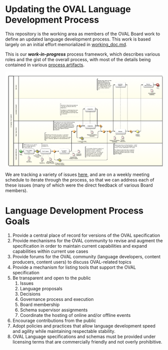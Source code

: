 # Updating the OVAL Language Development Process
This repository is the working area as members of the OVAL Board work to define an updated language development process. This work is based largely on an initial effort memorialized in [working_doc.md](https://github.com/CISecurity/oval-governance-update/blob/master/working_doc.md).

This is our ***work-in-progress*** process framework, which describes various roles and the gist of the overall process, with most of the details being contained in various [process artifacts](https://github.com/CISecurity/oval-governance-update/process_artifacts). 

![Process Diagram](https://raw.githubusercontent.com/CISecurity/oval-governance-update/master/graphics/png/language_mod_process.png)

We are tracking a variety of issues [here](https://github.com/CISecurity/oval-governance-update/issues), and are on a weekly meeting schedule to iterate through the process, so that we can address each of these issues (many of which were the direct feedback of various Board members).

# Language Development Process Goals
1. Provide a central place of record for versions of the OVAL specification
2. Provide mechanisms for the OVAL community to revise and augment the specification in order to maintain current capabilities and expand capabilities within current use cases
3. Provide forums for the OVAL community (language developers, content producers, content users) to discuss OVAL-related topics
4. Provide a mechanism for listing tools that support the OVAL specification
6. Be transparent and open to the public
    1. Issues
    2. Language proposals
    3. Decisions
    4. Governance process and execution
    5. Board membership
    6. Schema supervisor assignments
    7. Coordinate the hosting of online and/or offline events
7. Encourage contributions from the public
8. Adopt policies and practices that allow language development speed and agility while maintaining respectable stability.
9. OVAL Language specifications and schemas must be provided under licensing terms that are commercially friendly and not overly prohibitive.